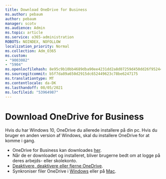 ```yaml
---
title: Download OneDrive for Business
ms.author: pebaum
author: pebaum
manager: scotv
ms.audience: Admin
ms.topic: article
ms.service: o365-administration
ROBOTS: NOINDEX, NOFOLLOW
localization_priority: Normal
ms.collection: Adm_O365
ms.custom:
- "9003082"
- "5904"
ms.openlocfilehash: 8e95c9b10bb4689dba90ee4231dd2a8d07259d450dd26f952446edb6ef89eb8b
ms.sourcegitcommit: b5f7da89a650d2915dc652449623c78be6247175
ms.translationtype: MT
ms.contentlocale: da-DK
ms.lasthandoff: 08/05/2021
ms.locfileid: "53964987"
---
```

# <a name="download-onedrive-for-business"></a>Download OneDrive for Business

Hvis du har Windows 10, OneDrive du allerede installere på din pc. Hvis du bruger en anden version af Windows, skal du installere OneDrive for at komme i gang.

- OneDrive for Business kan downloades [her](https://www.microsoft.com/microsoft-365/onedrive/download).
- Når de er downloadet og installeret, bliver brugerne bedt om at logge på deres arbejds- eller skolekonto.
- [Deaktivere, deaktivere eller fjerne OneDrive](https://support.microsoft.com/office/turn-off-disable-or-uninstall-onedrive-f32a17ce-3336-40fe-9c38-6efb09f944b0).
- Synkroniser filer OneDrive i [Windows](https://support.microsoft.com/office/615391c4-2bd3-4aae-a42a-858262e42a49) eller på [Mac](https://support.microsoft.com/office/d11b9f29-00bb-4172-be39-997da46f913f).
